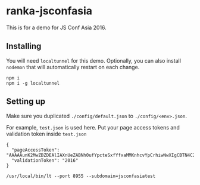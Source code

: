 # ranka-jsconfasia

This is for a demo for JS Conf Asia 2016.

## Installing

You will need `localtunnel` for this demo. Optionally, you can also install `nodemon` that will automatically restart on each change.

```
npm i
npm i -g localtunnel
```

## Setting up

Make sure you duplicated `./config/default.json` to `./config/<env>.json`.

For example, `test.json` is used here. Put your page access tokens and validation token inside `test.json`

```
{
  "pageAccessToken": "AAAAAunK2MwZDZDEAlIAXnUeZABNh0ufYpcteSxfYfxaMMKnhcvYpCrhiwNwXIgCBTN4C2NOI1WPrxJG8SSNHK8ZAcLdIkqNyVFxPSlOPODYIAEhkcfyAO0BAHfOJHXx6ZBNgQySyX0VitRS9l8Hs0PuzsgJgNgMmBGlC6h4p9g1Dj",
  "validationToken": "2016"
}
```



```
/usr/local/bin/lt --port 8955 --subdomain=jsconfasiatest
```